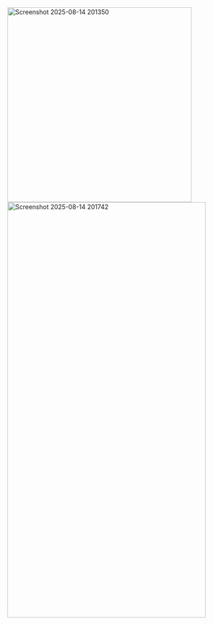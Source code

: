 <img width="416" height="440" alt="Screenshot 2025-08-14 201350" src="https://github.com/user-attachments/assets/b75b5276-2922-4864-8a4b-17bbf33fac17" />

<img width="448" height="938" alt="Screenshot 2025-08-14 201742" src="https://github.com/user-attachments/assets/d9158d37-fc11-4162-9bed-e7f6cd149b84" />
